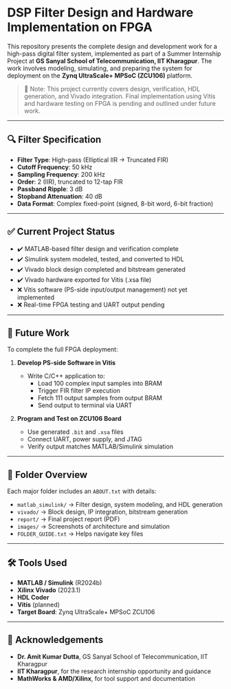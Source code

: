 # DSP Filter Design and Hardware Implementation on FPGA

This repository presents the complete design and development work for a high-pass digital filter system, implemented as part of a Summer Internship Project at **GS Sanyal School of Telecommunication, IIT Kharagpur**. The work involves modeling, simulating, and preparing the system for deployment on the **Zynq UltraScale+ MPSoC (ZCU106)** platform.

> 📌 Note: This project currently covers design, verification, HDL generation, and Vivado integration. Final implementation using Vitis and hardware testing on FPGA is pending and outlined under future work.

---

## 🔍 Filter Specification

- **Filter Type**: High-pass (Elliptical IIR → Truncated FIR)
- **Cutoff Frequency**: 50 kHz
- **Sampling Frequency**: 200 kHz
- **Order**: 2 (IIR), truncated to 12-tap FIR
- **Passband Ripple**: 3 dB
- **Stopband Attenuation**: 40 dB
- **Data Format**: Complex fixed-point (signed, 8-bit word, 6-bit fraction)

---

## ✅ Current Project Status

- ✔️ MATLAB-based filter design and verification complete
- ✔️ Simulink system modeled, tested, and converted to HDL
- ✔️ Vivado block design completed and bitstream generated
- ✔️ Vivado hardware exported for Vitis (.xsa file)
- ❌ Vitis software (PS-side input/output management) not yet implemented
- ❌ Real-time FPGA testing and UART output pending

---

## 🚧 Future Work

To complete the full FPGA deployment:

1. **Develop PS-side Software in Vitis**  
   - Write C/C++ application to:
     - Load 100 complex input samples into BRAM
     - Trigger FIR filter IP execution
     - Fetch 111 output samples from output BRAM
     - Send output to terminal via UART

2. **Program and Test on ZCU106 Board**  
   - Use generated `.bit` and `.xsa` files
   - Connect UART, power supply, and JTAG
   - Verify output matches MATLAB/Simulink simulation

---

## 📁 Folder Overview

Each major folder includes an `ABOUT.txt` with details:

- `matlab_simulink/` → Filter design, system modeling, and HDL generation
- `vivado/` → Block design, IP integration, bitstream generation
- `report/` → Final project report (PDF)
- `images/` → Screenshots of architecture and simulation
- `FOLDER_GUIDE.txt` → Helps navigate key files

---

## 🛠 Tools Used

- **MATLAB / Simulink** (R2024b)
- **Xilinx Vivado** (2023.1)
- **HDL Coder**
- **Vitis** (planned)
- **Target Board**: Zynq UltraScale+ MPSoC ZCU106

---


## 🙏 Acknowledgements

- **Dr. Amit Kumar Dutta**, GS Sanyal School of Telecommunication, IIT Kharagpur
- **IIT Kharagpur**, for the research internship opportunity and guidance
- **MathWorks & AMD/Xilinx**, for tool support and documentation
